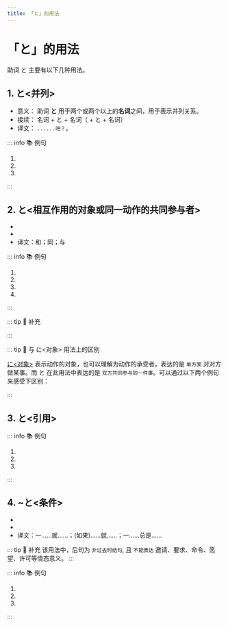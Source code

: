 ```yaml
---
title: 「と」的用法
---
```


# 「と」的用法

助词 と 主要有以下几种用法。

## 1. と<并列>

* 意义： 助词 **と** 用于两个或两个以上的**名词**之间，用于表示并列关系。
* 接续： 名词 + と + 名词（ + と + 名词）
* 译文： `......吧？`。

::: info :books: 例句

1. <grammer-content id='to-0' sentence="([家族/かぞく]は) 3[人/にん]です。[両親/りょうしん]**と**[私/わたし]です。" trans='家里有三个人。爸妈和我。' />
2. <grammer-content id='to-1' sentence="[高橋/たかはし]さん**と**[渡辺/わたなべ]さんは[語科/ごか][留学生/りゅうがくせい]です。" trans='高桥和渡边都是语言系留学生。' />
3. <grammer-content id='to-2' sentence="[家族/かぞく]は６[人/にん]で、[父/ちち]**と**[母/はは]**と**[祖母/そぼ]**と**[姉/あね]**と**[弟/おとうと]**と**[私/わたし]です。" trans='家里有六口人。爸爸、妈妈、奶奶、姐姐、弟弟还有我。' />

:::

## 2. と<相互作用的对象或同一动作的共同参与者>

* <grammer-content sentence="意义：表示**相互作用的对象**或者**同一动作的共同参与者**。" inline />
* <grammer-content sentence="接续：**指代人的名词** + と。有个比较常用的固定搭配：と[一緒/いっしょ]に，翻译为“和。。。一起”" inline />
* 译文：和；同；与

::: info :books: 例句

1. <grammer-content id='to-3' sentence="[日本人/にほんじん]の[学生/がくせい]**と**たくさん[話/はな]した。" trans='我跟日本学生说了很多话。' />
2. <grammer-content id='to-4' sentence="[兄/あに]は[私/わたし]の[友達/ともだち]**と**けっこんしました。" trans='我哥跟我的朋友结婚了。' />
3. <grammer-content id='to-5' sentence="[学生/がくせい]たちは[鄭/てい]さん**と**[一緒/いっしょ]に[紅葉/もみじ]を[見/み]に[行/い]きました。" trans='学生们跟小郑一起去看了枫叶。' />
4. <grammer-content id='to-6' sentence="[日曜日/にちようび]、[王/おう]さん**と**[一緒/いっしょ]に[映画/えいが]を[見/み]ました。" trans='周日跟小王一起去看了电影。' />

:::

::: tip :bookmark: 补充

<grammer-content sentence="以上述例句中的 **[兄/あに][私/わたし]の[友達/ともだち]とけっこんしました。** 为例，如果我们将句子中的 **は** 与 **と** 的位置调换一下，就变成：" />

<div class='bunpou-block'>

  <grammer-content id='to-7' sentence="[兄/あに]**と**[私/わたし]の[友達/ともだち]**は**けっこんしました。" trans='我哥跟我的朋友都结婚了。' />

</div>

<grammer-content sentence="此时，两个句子中 **と** 的用法就不一样了。前者表示的是**结婚这个同一动作的共同参与者**；而后者则是**列举**的用法。" />

:::

::: tip :bookmark: 与 に<对象> 用法上的区别

[に<对象>](./ni.md#3-に对象) 表示动作的对象，也可以理解为动作的承受者，表达的是 `单方面` 对对方做某事。而 と 在此用法中表达的是 `双方共同参与同一件事`。可以通过以下两个例句来感受下区别：

<div class='bunpou-block'>

  <grammer-content id='to-8' sentence="[私/わたし]は[母/はは]**に**[電話/でんわ]します。" trans='我给妈妈打电话，言下之意我单方面给妈妈打了电话，但是妈妈接没接不知道。' />
  <grammer-content id='to-9' sentence="[私/わたし]は[母/はは]**と**[電話/でんわ]します。" trans='我跟妈妈通电话，言下之意妈妈了电话。' />

</div>

:::

## 3. と<引用>

<grammer-content sentence="表示直接引用（直接引语）或提示内容,在书写时，所引用的内容**大多用「」**表示。" />

::: info :books: 例句

1. <grammer-content id='to-10' sentence="A: **「ファイル」**は[中国語/ちゅうごくご]で[何/なん]**と**[言/い]うんですか。" trans="A: 「ファイル」用中文怎么说？" />
   <grammer-content id='to-11' sentence="B: “文件”です。" trans="B: 叫“文件”。" />
2. <grammer-content id='to-12' sentence="A: “手机”は[日本語/にほんご]で[何/なん]**と**[言/い]いますか。" trans="A: “手机”用日语怎么说？" />
   <grammer-content id='to-13' sentence="B: **「[携帯電話/けいたいでんわ]」と**[言/い]います。" trans="B: 说成「携帯電話」。" />
3. <grammer-content id='to-14' sentence="[王/おう]**と**[申/もう]します。どうぞよろしくお[願/ねが]いします。" trans="我是小王。还请多多关照。" />

:::

## 4. ~と<条件>

* <grammer-content sentence="意义：表示在**某种条件下**通常会出现**某种必然的结果或现象**。在指示方位（指路）时也经常使用；" />
* <grammer-content sentence="接续：**[动词原形 / Ⅰ类形容词原形 / Ⅱ类形容词词干 + だ / 名词 + だ]** + と；" />
* 译文：一......就......；(如果)......就......；一......总是......

::: tip :bookmark: 补充
  该用法中，后句为 `非过去时结句`, 且 `不能表达` 邀请、要求、命令、愿望、许可等情态意义。
:::

::: info :books: 例句

1. <grammer-content sentence="[国家/こっか][図書館/としょかん]を**[過ぎる/すぎる]と**、[左/ひだり]に[首都/しゅと][体育/館たいいくかん]が[見え/みえ]ます。" trans="过了国家图书馆，左边就能看到首都体育馆。" />
2. <grammer-content sentence="[春/はる]に**なると**[花/はな]が[咲き/さき]ます。" trans="一到春天花就开。" />
3. <grammer-content sentence="[気温/きおん]が**[低い/ひくい]と**[果物/くだもの]はおいしくならない。" trans="气温低水果不好吃。" />

:::
